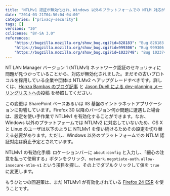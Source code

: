 ```yaml
---
title: "NTLMv1 認証が無効化され、Windows 以外のプラットフォームでの NTLM 対応が廃止予定となりました"
date: "2014-03-21T04:50:04-04:00"
categories: ["privacy-security"]
tags: []
versions: "30"
cclicense: "BY-SA 3.0"
references:
    "https://bugzilla.mozilla.org/show_bug.cgi?id=828183": "Bug 828183 – Firefox enables insecure NTLM (pre-NTLMv2) authentication"
    "https://bugzilla.mozilla.org/show_bug.cgi?id=999306": "Bug 999306 – Allow generic NTLM v1 if pref set"
    "https://bugzilla.mozilla.org/show_bug.cgi?id=1023748": "Bug 1023748 – Allow NTLMv1 over SSL/TLS, or intranet access is broken on Firefox 30 for non-Windows platforms"
---
```

NT LAN Manager バージョン 1 (NTLMv1) ネットワーク認証のセキュリティに問題が見つかっていることから、対応が無効化されました。まだその古いプロトコルを採用している企業や団体は NTLMv2 へアップグレードすべきです。詳しくは、[Honza Bambas のブログ記事](http://www.janbambas.cz/ntlm-v1-and-firefox/) と [Jason Duell による dev-planning メーリングリストへの投稿](https://groups.google.com/d/topic/mozilla.dev.planning/JbrpDmqDLXI) を参照してください。

この変更は SharePoint ベースあるいは IIS 基盤のイントラネットアプリケーションに影響しています。Firefox 30 以降のバージョン何か問題に遭遇した場合は、設定を使い手作業で NTLMv1 を有効化することができます。なお、Windows 以外のプラットフォームでは NTLMv2 に対応していないため、OS X と Linux のユーザは以下のように NTLMv1 を使い続けるためその設定を切り替える必要があります。ただし、Windows 以外のプラットフォームでの NTLM 認証対応は廃止予定とされています。

NTLMv1 の有効化手順: ロケーションバーに `about:config` と入力し、「細心の注意を払って使用する」ボタンをクリック、`network.negotiate-auth.allow-insecure-ntlm-v1` という項目を探し、その上でダブルクリックして値を `true` に変更します。

もうひとつの回避策は、まだ NTLMv1 が有効化されている [Firefox 24 <abbr title="Extended Support Release">ESR</abbr>](http://www.mozilla.jp/business/downloads/) を使うことです。
